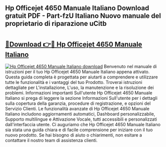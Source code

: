 ## Hp Officejet 4650 Manuale Italiano Download gratuit PDF - Part-fzU Italiano Nuovo manuale del proprietario di riparazione uCitb

# <h2><a href="http://dfee0hz.blite.top/?on=Hp+Officejet+4650+Manuale+Italiano">🔗Download 👉🔴 Hp Officejet 4650 Manuale Italiano</a></h2>

[![Hp Officejet 4650 Manuale Italiano download](https://i.imgur.com/lujVjoI.png)](http://dfee0hz.blite.top/?on=Hp+Officejet+4650+Manuale+Italiano)
Benvenuto nel manuale di istruzioni per il tuo Hp Officejet 4650 Manuale Italiano appena attivato. Questa guida completa è progettata per aiutarti a comprendere e utilizzare tutte le funzionalità e i vantaggi del tuo Prodotto. Troverai istruzioni dettagliate per L'installazione, L'uso, la manutenzione e la risoluzione dei problemi. Informazioni importanti Sull'utente Hp Officejet 4650 Manuale Italiano si prega di leggere la sezione Informazioni Sull'utente per i dettagli sulla copertura della garanzia, procedure di registrazione, e opzioni del Servizio Clienti. Le funzionalità avanzate di Hp Officejet 4650 Manuale Italiano includono aggiornamenti automatici, Dashboard personalizzabile, Supporto multilingue e Attivazione Vocale, tutti accessibili e personalizzati dall'interfaccia utente. Ci auguriamo che Hp Officejet 4650 Manuale Italiano sia stata una guida chiara e di facile comprensione per iniziare con il tuo nuovo prodotto. Se hai bisogno di aiuto o chiarimenti, non esitare a contattare il nostro team di assistenza clienti.
